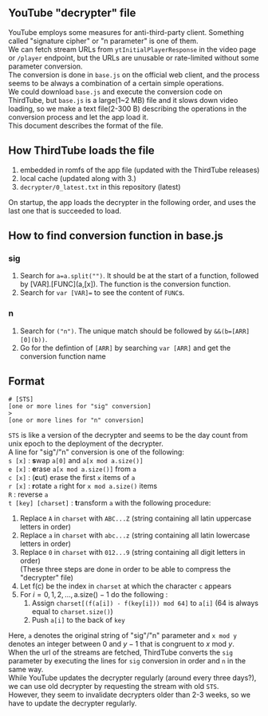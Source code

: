 ## YouTube "decrypter" file
YouTube employs some measures for anti-third-party client. Something called "signature cipher" or "n parameter" is one of them.  
We can fetch stream URLs from `ytInitialPlayerResponse` in the video page or `/player` endpoint, but the URLs are unusable or rate-limited without some parameter conversion.  
The conversion is done in `base.js` on the official web client, and the process seems to be always a combination of a certain simple operations.  
We could download `base.js` and execute the conversion code on ThirdTube, but `base.js` is a large(1~2 MB) file and it slows down video loading,
so we make a text file(2-300 B) describing the operations in the conversion process and let the app load it.  
This document describes the format of the file.  

## How ThirdTube loads the file
1. embedded in romfs of the app file (updated with the ThirdTube releases)
2. local cache (updated along with 3.)
3. `decrypter/0_latest.txt` in this repository (latest)

On startup, the app loads the decrypter in the following order, and uses the last one that is succeeded to load.

## How to find conversion function in base.js

### sig
1. Search for `a=a.split("")`. It should be at the start of a function, followed by \[VAR\].\[FUNC\](a,[x]). The function is the conversion function.
2. Search for `var [VAR]=` to see the content of `FUNC`s.

### n
1. Search for `("n")`. The unique match should be followed by `&&(b=[ARR][0](b))`.
2. Go for the defintion of `[ARR]` by searching `var [ARR]` and get the conversion function name

## Format
```
# [STS]
[one or more lines for "sig" conversion]
>
[one or more lines for "n" conversion]
```
`STS` is like a version of the decrypter and seems to be the day count from unix epoch to the deployment of the decrypter.  
A line for "sig"/"n" conversion is one of the following:  
`s [x]` : **s**wap `a[0]` and `a[x mod a.size()]`  
`e [x]` : **e**rase `a[x mod a.size()]` from `a`  
`c [x]` : (**c**ut) erase the first `x` items of `a`  
`r [x]` : **r**otate `a` right for `x mod a.size()` items  
`R` : reverse `a`  
`t [key] [charset]` : **t**ransform `a` with the following procedure:

 1. Replace `A` in `charset` with `ABC...Z` (string containing all latin uppercase letters in order)
 2. Replace `a` in `charset` with `abc...z` (string containing all latin lowercase letters in order)
 3. Replace `0` in `charset` with `012...9` (string containing all digit letters in order)  
    (These three steps are done in order to be able to compress the "decrypter" file)
 4. Let f(c) be the index in `charset` at which the character `c` appears
 5. For $i = 0, 1, 2, ..., \mathrm{a.size()-1}$ do the following :  
     1. Assign `charset[(f(a[i]) - f(key[i])) mod 64]` to `a[i]` (64 is always equal to `charset.size()`)  
     2. Push `a[i]` to the back of `key`  

Here, `a` denotes the original string of "sig"/"n" parameter and `x mod y` denotes an integer between $0$ and $y - 1$ that is congruent to $x$ mod $y$.  
When the url of the streams are fetched, ThirdTube converts the `sig` parameter by executing the lines for `sig` conversion in order and `n` in the same way.  
While YouTube updates the decrypter regularly (around every three days?), we can use old decrypter by requesting the stream with old `STS`.  
However, they seem to invalidate decrypters older than 2-3 weeks, so we have to update the decrypter regularly.  

